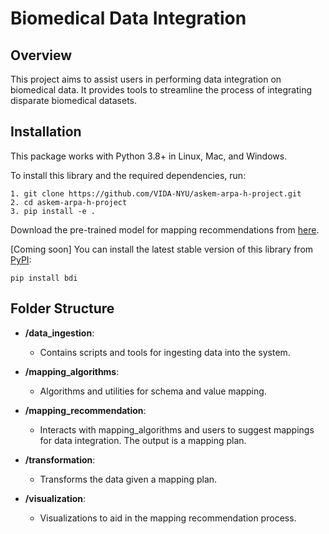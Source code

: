 # Biomedical Data Integration 

## Overview
This project aims to assist users in performing data integration on biomedical data. It provides tools to streamline the process of integrating disparate biomedical datasets.

## Installation
This package works with Python 3.8+ in Linux, Mac, and Windows.

To install this library and the required dependencies, run:

```
1. git clone https://github.com/VIDA-NYU/askem-arpa-h-project.git
2. cd askem-arpa-h-project
3. pip install -e .
```

Download the pre-trained model for mapping recommendations from [here](https://drive.google.com/file/d/1YdCTd-kUMjDJaltQwXN4X9ezTCsfjyft/view).


[Coming soon] You can install the latest stable version of this library from [PyPI](#):

```
pip install bdi
```


## Folder Structure

- **/data_ingestion**:
  - Contains scripts and tools for ingesting data into the system.

- **/mapping_algorithms**:
  - Algorithms and utilities for schema and value mapping.

- **/mapping_recommendation**:
  - Interacts with mapping_algorithms and users to suggest mappings for data integration. The output is a mapping plan.

- **/transformation**:
  - Transforms the data given a mapping plan.

- **/visualization**:
  - Visualizations to aid in the mapping recommendation process.
